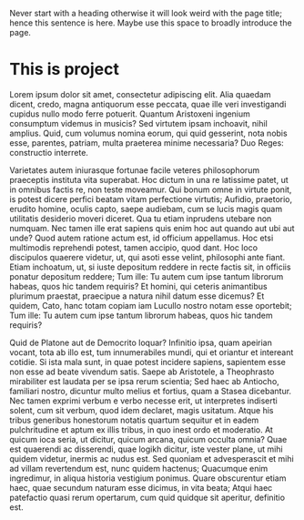 Never start with a heading otherwise it will look weird with the page title; hence this sentence is here. Maybe use this space to broadly introduce the page.  

# This is project

Lorem ipsum dolor sit amet, consectetur adipiscing elit. Alia quaedam dicent, credo, magna antiquorum esse peccata, quae ille veri investigandi cupidus nullo modo ferre potuerit. Quantum Aristoxeni ingenium consumptum videmus in musicis? Sed virtutem ipsam inchoavit, nihil amplius. Quid, cum volumus nomina eorum, qui quid gesserint, nota nobis esse, parentes, patriam, multa praeterea minime necessaria? Duo Reges: constructio interrete. 

Varietates autem iniurasque fortunae facile veteres philosophorum praeceptis instituta vita superabat. Hoc dictum in una re latissime patet, ut in omnibus factis re, non teste moveamur. Qui bonum omne in virtute ponit, is potest dicere perfici beatam vitam perfectione virtutis; Aufidio, praetorio, erudito homine, oculis capto, saepe audiebam, cum se lucis magis quam utilitatis desiderio moveri diceret. Qua tu etiam inprudens utebare non numquam. Nec tamen ille erat sapiens quis enim hoc aut quando aut ubi aut unde? Quod autem ratione actum est, id officium appellamus. Hoc etsi multimodis reprehendi potest, tamen accipio, quod dant. Hoc loco discipulos quaerere videtur, ut, qui asoti esse velint, philosophi ante fiant. Etiam inchoatum, ut, si iuste depositum reddere in recte factis sit, in officiis ponatur depositum reddere; Tum ille: Tu autem cum ipse tantum librorum habeas, quos hic tandem requiris? Et homini, qui ceteris animantibus plurimum praestat, praecipue a natura nihil datum esse dicemus? Et quidem, Cato, hanc totam copiam iam Lucullo nostro notam esse oportebit; Tum ille: Tu autem cum ipse tantum librorum habeas, quos hic tandem requiris? 

Quid de Platone aut de Democrito loquar? Infinitio ipsa, quam apeirian vocant, tota ab illo est, tum innumerabiles mundi, qui et oriantur et intereant cotidie. Si ista mala sunt, in quae potest incidere sapiens, sapientem esse non esse ad beate vivendum satis. Saepe ab Aristotele, a Theophrasto mirabiliter est laudata per se ipsa rerum scientia; Sed haec ab Antiocho, familiari nostro, dicuntur multo melius et fortius, quam a Stasea dicebantur. Nec tamen exprimi verbum e verbo necesse erit, ut interpretes indiserti solent, cum sit verbum, quod idem declaret, magis usitatum. Atque his tribus generibus honestorum notatis quartum sequitur et in eadem pulchritudine et aptum ex illis tribus, in quo inest ordo et moderatio. At quicum ioca seria, ut dicitur, quicum arcana, quicum occulta omnia? Quae est quaerendi ac disserendi, quae logikh dicitur, iste vester plane, ut mihi quidem videtur, inermis ac nudus est. Sed quoniam et advesperascit et mihi ad villam revertendum est, nunc quidem hactenus; Quacumque enim ingredimur, in aliqua historia vestigium ponimus. Quare obscurentur etiam haec, quae secundum naturam esse dicimus, in vita beata; Atqui haec patefactio quasi rerum opertarum, cum quid quidque sit aperitur, definitio est. 

